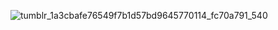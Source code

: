 

![tumblr_1a3cbafe76549f7b1d57bd9645770114_fc70a791_540](https://github.com/user-attachments/assets/d72dcbcd-1a30-407e-bf1b-09bb7a676146)

 
